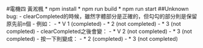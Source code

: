 #電機四 黃淞楓
	* npm install
	* npm run build
	* npm run start
##Unknown bug:
	- clearCompleted的時候，雖然字體部分是正確的，但勾勾的部分則是保留原先前n個
	- 例如：
	-	* V 1 (completed)
	-	*   2 (not completed)
	-	*	3 (not completed)
	- clearCompleted之後會變：
	-	* V 2 (not completed)
	-	*	3 (not completed)
	- 按一下則變成：
	-	*   2 (completed)
	-	*	3 (not completed)
